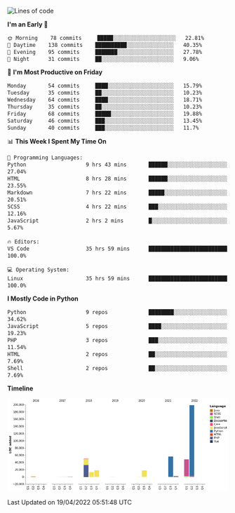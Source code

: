 <!--START_SECTION:waka-->
![Lines of code](https://img.shields.io/badge/From%20Hello%20World%20I%27ve%20Written-409%20Thousand%20lines%20of%20code-blue)

**I'm an Early 🐤** 

```text
🌞 Morning    78 commits     █████░░░░░░░░░░░░░░░░░░░░   22.81% 
🌆 Daytime    138 commits    ██████████░░░░░░░░░░░░░░░   40.35% 
🌃 Evening    95 commits     ███████░░░░░░░░░░░░░░░░░░   27.78% 
🌙 Night      31 commits     ██░░░░░░░░░░░░░░░░░░░░░░░   9.06%

```
📅 **I'm Most Productive on Friday** 

```text
Monday       54 commits     ████░░░░░░░░░░░░░░░░░░░░░   15.79% 
Tuesday      35 commits     ██░░░░░░░░░░░░░░░░░░░░░░░   10.23% 
Wednesday    64 commits     ████░░░░░░░░░░░░░░░░░░░░░   18.71% 
Thursday     35 commits     ██░░░░░░░░░░░░░░░░░░░░░░░   10.23% 
Friday       68 commits     █████░░░░░░░░░░░░░░░░░░░░   19.88% 
Saturday     46 commits     ███░░░░░░░░░░░░░░░░░░░░░░   13.45% 
Sunday       40 commits     ███░░░░░░░░░░░░░░░░░░░░░░   11.7%

```


📊 **This Week I Spent My Time On** 

```text
💬 Programming Languages: 
Python                   9 hrs 43 mins       ██████░░░░░░░░░░░░░░░░░░░   27.04% 
HTML                     8 hrs 28 mins       ██████░░░░░░░░░░░░░░░░░░░   23.55% 
Markdown                 7 hrs 22 mins       █████░░░░░░░░░░░░░░░░░░░░   20.51% 
SCSS                     4 hrs 22 mins       ███░░░░░░░░░░░░░░░░░░░░░░   12.16% 
JavaScript               2 hrs 2 mins        █░░░░░░░░░░░░░░░░░░░░░░░░   5.67%

🔥 Editors: 
VS Code                  35 hrs 59 mins      █████████████████████████   100.0%

💻 Operating System: 
Linux                    35 hrs 59 mins      █████████████████████████   100.0%

```

**I Mostly Code in Python** 

```text
Python                   9 repos             ████████░░░░░░░░░░░░░░░░░   34.62% 
JavaScript               5 repos             ████░░░░░░░░░░░░░░░░░░░░░   19.23% 
PHP                      3 repos             ███░░░░░░░░░░░░░░░░░░░░░░   11.54% 
HTML                     2 repos             ██░░░░░░░░░░░░░░░░░░░░░░░   7.69% 
Shell                    2 repos             ██░░░░░░░░░░░░░░░░░░░░░░░   7.69%

```


**Timeline**

![Chart not found](https://raw.githubusercontent.com/telesoho/telesoho/master/charts/bar_graph.png) 


 Last Updated on 19/04/2022 05:51:48 UTC
<!--END_SECTION:waka-->


<!--
**telesoho/telesoho** is a ✨ _special_ ✨ repository because its `README.md` (this file) appears on your GitHub profile.

Here are some ideas to get you started:

- 🔭 I’m currently working on ...
- 🌱 I’m currently learning ...
- 👯 I’m looking to collaborate on ...
- 🤔 I’m looking for help with ...
- 💬 Ask me about ...
- 📫 How to reach me: ...
- 😄 Pronouns: ...
- ⚡ Fun fact: ...
-->
